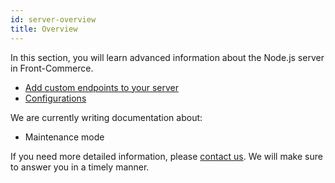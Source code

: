 ```yaml
---
id: server-overview
title: Overview
---
```


In this section, you will learn advanced information about the Node.js server in Front-Commerce.

* [Add custom endpoints to your server](./add-http-endpoint.html)
* [Configurations](./configurations.html)

We are currently writing documentation about:

* Maintenance mode

If you need more detailed information, please [contact us](mailto:contact@front-commerce.com). We will make sure to answer you in a timely manner.